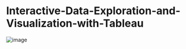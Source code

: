 # Interactive-Data-Exploration-and-Visualization-with-Tableau
![image](https://github.com/Tejaswi2299/Interactive-Data-Exploration-and-Visualization-with-Tableau/assets/112445918/aeb9c091-9827-48ad-8fa2-5e49dd79cef7)

